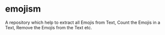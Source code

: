 # emojism
A repository which help to extract all Emojis from Text, Count the Emojis in a Text, Remove the Emojis from the Text etc.
